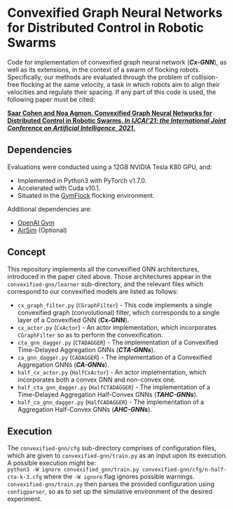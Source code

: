 # Convexified Graph Neural Networks for Distributed Control in Robotic Swarms
Code for implementation of convexified graph neural network (**<em>Cx-GNN</em>**), as well as its extensions, in the context of a swarm of flocking robots. Specifically, our methods are evaluated through the problem of collision-free flocking at the same velocity, a task in which robots aim to align their velocities and regulate their spacing. 
If any part of this code is used, the following paper must be cited: 

[**Saar Cohen and Noa Agmon. Convexified Graph Neural Networks for Distributed Control in Robotic Swarms. <em>In IJCAI'21: the International Joint Conference on Artificial Intelligence, 2021</em>.**](https://www.ijcai.org/proceedings/2021/0318.pdf)

## Dependencies
Evaluations were conducted using a 12GB NVIDIA Tesla K80 GPU, and:
- Implemented in Python3 with PyTorch v1.7.0.
- Accelerated with Cuda v10.1.
- Situated in the [GymFlock](https://github.com/katetolstaya/gym-flock) flocking environment.

Additional dependencies are:
- [OpenAI Gym](https://github.com/openai/gym)
- [AirSim](https://github.com/openai/gym) (Optional)

## Concept
This repository implements all the convexified GNN architerctures, introduced in the paper cited above. Those architectures appear in the `convexified-gnn/learner` sub-directory, and the relevant files which correspond to our convexified models are listed as follows:
- `cx_graph_filter.py` (`CGraphFilter`) - This code implements a single convexified graph (convolutional) filter, which corresponds to a single layer of a Convexified GNN (**Cx-GNN**).
- `cx_actor.py` (`CxActor`) - An actor implementation, which incorporates `CGraphFilter` so as to perform the convexification.
- `cta_gnn_dagger.py` (`CTADAGGER`) - The implementation of a Convexified Time-Delayed Aggregation GNNs (**<em>CTA-GNNs</em>**).
- `ca_gnn_dagger.py` (`CADAGGER`) - The implementation of a Convexified Aggregation GNNs (**<em>CA-GNNs</em>**).
- `half_cx_actor.py` (`HalfCxActor`) - An actor implementation, which incorporates both a convex GNN and non-convex one.
- `half_cta_gnn_dagger.py` (`HalfCTADAGGER`) - The implementation of a Time-Delayed Aggregation Half-Convex GNNs (**<em>TAHC-GNNs</em>**).
- `half_ca_gnn_dagger.py` (`HalfCADAGGER`) - The implementation of a Aggregation Half-Convex GNNs (**<em>AHC-GNNs</em>**).

## Execution
The `convexified-gnn/cfg` sub-directory comprises of configuration files, which are given to `convexified-gnn/train.py` as an input upon its execution. A possible execution might be:  
`python3 -W ignore convexified_gnn/train.py convexified-gnn/cfg/n-half-cta-k-3.cfg`
where the `-W ignore` flag ignores possible warnings. `convexified-gnn/train.py` then parses the provided configuration using `configparser`, so as to set up the simulative environment of the desired experiment.
